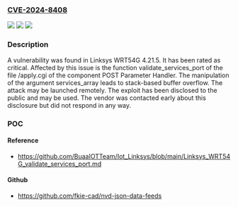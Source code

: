 ### [CVE-2024-8408](https://cve.mitre.org/cgi-bin/cvename.cgi?name=CVE-2024-8408)
![](https://img.shields.io/static/v1?label=Product&message=WRT54G&color=blue)
![](https://img.shields.io/static/v1?label=Version&message=%3D%204.21.5%20&color=brighgreen)
![](https://img.shields.io/static/v1?label=Vulnerability&message=CWE-121%20Stack-based%20Buffer%20Overflow&color=brighgreen)

### Description

A vulnerability was found in Linksys WRT54G 4.21.5. It has been rated as critical. Affected by this issue is the function validate_services_port of the file /apply.cgi of the component POST Parameter Handler. The manipulation of the argument services_array leads to stack-based buffer overflow. The attack may be launched remotely. The exploit has been disclosed to the public and may be used. The vendor was contacted early about this disclosure but did not respond in any way.

### POC

#### Reference
- https://github.com/BuaaIOTTeam/Iot_Linksys/blob/main/Linksys_WRT54G_validate_services_port.md

#### Github
- https://github.com/fkie-cad/nvd-json-data-feeds

